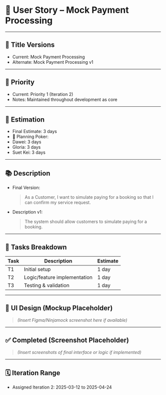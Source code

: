 # 🧾 User Story – Mock Payment Processing

---

## 📝 Title Versions
- Current: Mock Payment Processing
- Alternate: Mock Payment Processing v1

---

## 🎯 Priority
- Current: Priority 1 (Iteration 2)
- Notes: Maintained throughout development as core

---

## 📐 Estimation

- Final Estimate: 3 days
- 👥 Planning Poker:
- Dawei: 3 days
- Gloria: 3 days
- Suet Kei: 3 days

---

## 📚 Description

- Final Version:  
  > As a Customer, I want to simulate paying for a booking so that I can confirm my service request.

- Description v1:  
  > The system should allow customers to simulate paying for a booking.

---

## 🔨 Tasks Breakdown

| Task | Description | Estimate |
|------|-------------|----------|
| T1 | Initial setup | 1 day |
| T2 | Logic/feature implementation | 1 day |
| T3 | Testing & validation | 1 day |

---

## 🎨 UI Design (Mockup Placeholder)

> *(Insert Figma/Ninjamock screenshot here if available)*

---

## ✅ Completed (Screenshot Placeholder)

> *(Insert screenshots of final interface or logic if implemented)*

---

## 🗓️ Iteration Range

- Assigned Iteration 2: 2025-03-12 to 2025-04-24
